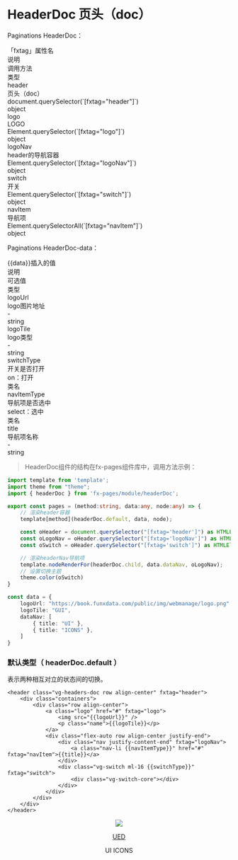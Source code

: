 # HeaderDoc 页头（doc）

Paginations HeaderDoc：

<div class="vg-tables tables-wrap tables-aoto-scroller rowcolumn mb-16">
    <div class="vg-tables-header bg-gray-200 border-radius-xl">
        <div class="tables-col">「fxtag」属性名</div>
        <div class="tables-col">说明</div>
        <div class="tables-col tables-width-xl">调用方法</div>
        <div class="tables-col tables-width-last">类型</div>
    </div>
    <div class="vg-tables-body">
        <div class="tables-body-scroller">
            <div class="tables-row">
                <div class="tables-col">header</div>
                <div class="tables-col">页头（doc）</div>
                <div class="tables-col tables-width-xl">document.querySelector(`[fxtag="header"]`)</div>
                <div class="tables-col tables-width-last">object</div>
            </div>
            <div class="tables-row">
                <div class="tables-col">logo</div>
                <div class="tables-col">LOGO</div>
                <div class="tables-col tables-width-xl">Element.querySelector(`[fxtag="logo"]`)</div>
                <div class="tables-col tables-width-last">object</div>
            </div>
            <div class="tables-row">
                <div class="tables-col">logoNav</div>
                <div class="tables-col">header的导航容器</div>
                <div class="tables-col tables-width-xl">Element.querySelector(`[fxtag="logoNav"]`)</div>
                <div class="tables-col tables-width-last">object</div>
            </div>
            <div class="tables-row">
                <div class="tables-col">switch</div>
                <div class="tables-col">开关</div>
                <div class="tables-col tables-width-xl">Element.querySelector(`[fxtag="switch"]`)</div>
                <div class="tables-col tables-width-last">object</div>
            </div>
            <div class="tables-row">
                <div class="tables-col">navItem</div>
                <div class="tables-col">导航项</div>
                <div class="tables-col tables-width-xl">Element.querySelectorAll(`[fxtag="navItem"]`)</div>
                <div class="tables-col tables-width-last">object</div>
            </div>
        </div>
    </div>
</div>

Paginations HeaderDoc-data：

<div class="vg-tables tables-wrap tables-aoto-scroller rowcolumn mb-16">
    <div class="vg-tables-header bg-gray-200 border-radius-xl">
        <div class="tables-col">{{data}}插入的值</div>
        <div class="tables-col">说明</div>
        <div class="tables-col">可选值</div>
        <div class="tables-col tables-col-last">类型</div>
    </div>
    <div class="vg-tables-body">
        <div class="tables-body-scroller">
            <div class="tables-row">
                <div class="tables-col">logoUrl</div>
                <div class="tables-col">logo图片地址</div>
                <div class="tables-col">-</div>
                <div class="tables-col tables-col-last">string</div>
            </div>
            <div class="tables-row">
                <div class="tables-col">logoTile</div>
                <div class="tables-col">logo类型</div>
                <div class="tables-col">-</div>
                <div class="tables-col tables-col-last">string</div>
            </div>
            <div class="tables-row">
                <div class="tables-col">switchType</div>
                <div class="tables-col">开关是否打开</div>
                <div class="tables-col">on：打开</div>
                <div class="tables-col tables-col-last">类名</div>
            </div>
            <div class="tables-row">
                <div class="tables-col">navItemType</div>
                <div class="tables-col">导航项是否选中</div>
                <div class="tables-col">select：选中</div>
                <div class="tables-col tables-col-last">类名</div>
            </div>
            <div class="tables-row">
                <div class="tables-col">title</div>
                <div class="tables-col">导航项名称</div>
                <div class="tables-col">-</div>
                <div class="tables-col tables-col-last">string</div>
            </div>
        </div>
    </div>
</div>

> HeaderDoc组件的结构在fx-pages组件库中，调用方法示例：

```typeScript
import template from 'template';
import theme from "theme";
import { headerDoc } from 'fx-pages/module/headerDoc';

export const pages = (method:string, data:any, node:any) => { 
    // 渲染header容器
    template[method](headerDoc.default, data, node);

    const oHeader = document.querySelector("[fxtag='header']") as HTMLElement;
    const oLogoNav = oHeader.querySelector("[fxtag='logoNav']") as HTMLElement;
    const oSwitch = oHeader.querySelector("[fxtag='switch']") as HTMLElement

    // 渲染headerNav导航项
    template.nodeRenderFor(headerDoc.child, data.dataNav, oLogoNav);
    // 设置切换主题
    theme.color(oSwitch)
}

const data = {
    logoUrl: "https://book.funxdata.com/public/img/webmanage/logo.png",
    logoTile: "GUI",
    dataNav: [
        { title: "UI" },
        { title: "ICONS" },
    ]
}
```

### 默认类型（ headerDoc.default ）

表示两种相互对立的状态间的切换。

<section class='row justify-center pcol-10 prow-20 border-radius-md box-shadow-all mb-16'>
  <div class="col-6 pcol-10">

    <header class="vg-headers-doc row align-center" fxtag="header">
        <div class="containers">
            <div class="row align-center">
                <a class="logo" href="#" fxtag="logo">
                    <img src="{{logoUrl}}" />
                    <p class="name">{{logoTile}}</p>
                </a>
                <div class="flex-auto row align-center justify-end">
                    <div class="nav justify-content-end" fxtag="logoNav">
                        <a class="nav-li {{navItemType}}" href="#" fxtag="navItem">{{title}}</a>
                    </div>
                    <div class="vg-switch ml-16 {{switchType}}" fxtag="switch">
                        <div class="vg-switch-core"></div>
                    </div>
                </div>
            </div>
        </div>
    </header>
    
  </div>
  
  <div class="col-6 row align-center pcol-10">
    <header class="vg-headers-doc row align-center" fxtag="header">
        <div class="containers">
            <div class="row align-center">
                <a class="logo" href="#" fxtag="logo">
                    <img src="https://book.funxdata.com/public/img/webmanage/logo.png" />
                    <p class="name">UED</p>
                </a>
                <div class="flex-auto row align-center justify-end">
                    <div class="nav justify-content-end" fxtag="logoNav">
                        <a class="nav-li" fxtag="navItem">UI</a>
                        <a class="nav-li" fxtag="navItem">ICONS</a>
                    </div>
                    <div class="vg-switch ml-16" fxtag="switch">
                        <div class="vg-switch-core"></div>
                    </div>
                </div>
            </div>
        </div>
    </header>
  </div>

</section>